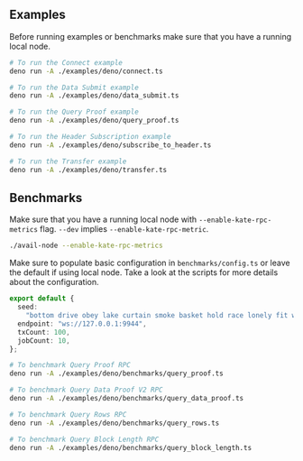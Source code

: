 ## Examples

Before running examples or benchmarks make sure that you have a running local
node.

```bash
# To run the Connect example
deno run -A ./examples/deno/connect.ts

# To run the Data Submit example
deno run -A ./examples/deno/data_submit.ts

# To run the Query Proof example
deno run -A ./examples/deno/query_proof.ts

# To run the Header Subscription example
deno run -A ./examples/deno/subscribe_to_header.ts

# To run the Transfer example
deno run -A ./examples/deno/transfer.ts
```

## Benchmarks

Make sure that you have a running local node with `--enable-kate-rpc-metrics`
flag.
`--dev` implies `--enable-kate-rpc-metric`.

```bash
./avail-node --enable-kate-rpc-metrics
```

Make sure to populate basic configuration in `benchmarks/config.ts` or leave the
default if using local node. Take a look at the scripts for more details about
the configuration.

```typescript
export default {
  seed:
    "bottom drive obey lake curtain smoke basket hold race lonely fit walk//Alice",
  endpoint: "ws://127.0.0.1:9944",
  txCount: 100,
  jobCount: 10,
};
```

```bash
# To benchmark Query Proof RPC
deno run -A ./examples/deno/benchmarks/query_proof.ts

# To benchmark Query Data Proof V2 RPC
deno run -A ./examples/deno/benchmarks/query_data_proof.ts

# To benchmark Query Rows RPC
deno run -A ./examples/deno/benchmarks/query_rows.ts

# To benchmark Query Block Length RPC
deno run -A ./examples/deno/benchmarks/query_block_length.ts
```
